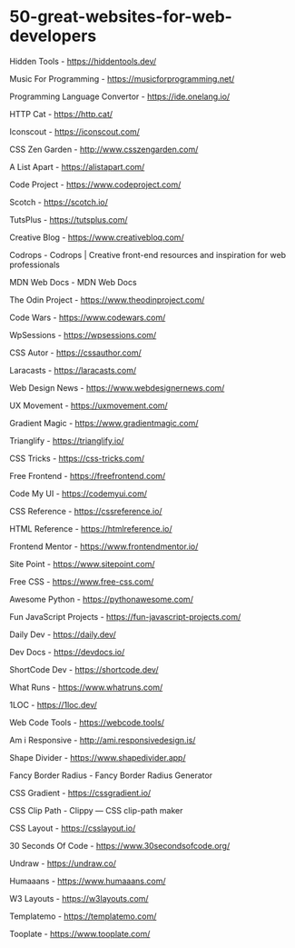 # 50-great-websites-for-web-developers
Hidden Tools -
https://hiddentools.dev/

Music For Programming -
https://musicforprogramming.net/

Programming Language Convertor -
https://ide.onelang.io/

HTTP Cat -
https://http.cat/ 

Iconscout -
https://iconscout.com/

CSS Zen Garden -
http://www.csszengarden.com/

A List Apart -
https://alistapart.com/

Code Project -
https://www.codeproject.com/

Scotch -
https://scotch.io/

TutsPlus -
https://tutsplus.com/

Creative Blog -
https://www.creativebloq.com/

Codrops -
Codrops | Creative front-end resources and inspiration for web professionals

MDN Web Docs -
MDN Web Docs

The Odin Project -
https://www.theodinproject.com/

Code Wars -
https://www.codewars.com/

WpSessions -
https://wpsessions.com/

CSS Autor -
https://cssauthor.com/

Laracasts -
https://laracasts.com/

Web Design News -
https://www.webdesignernews.com/

UX Movement -
https://uxmovement.com/

Gradient Magic -
https://www.gradientmagic.com/

Trianglify -
https://trianglify.io/

CSS Tricks -
https://css-tricks.com/

Free Frontend -
https://freefrontend.com/

Code My UI -
https://codemyui.com/

CSS Reference -
https://cssreference.io/

HTML Reference -
https://htmlreference.io/

Frontend Mentor -
https://www.frontendmentor.io/ 

Site Point -
https://www.sitepoint.com/

Free CSS -
https://www.free-css.com/

Awesome Python -
https://pythonawesome.com/

Fun JavaScript Projects -
https://fun-javascript-projects.com/

Daily Dev -
https://daily.dev/

Dev Docs -
https://devdocs.io/

ShortCode Dev -
https://shortcode.dev/

What Runs -
https://www.whatruns.com/

1LOC -
https://1loc.dev/

Web Code Tools -
https://webcode.tools/

Am i Responsive -
http://ami.responsivedesign.is/

Shape Divider -
https://www.shapedivider.app/

Fancy Border Radius -
Fancy Border Radius Generator

CSS Gradient -
https://cssgradient.io/

CSS Clip Path -
Clippy — CSS clip-path maker

CSS Layout -
https://csslayout.io/

30 Seconds Of Code -
https://www.30secondsofcode.org/

Undraw -
https://undraw.co/

Humaaans -
https://www.humaaans.com/

W3 Layouts -
https://w3layouts.com/

Templatemo -
https://templatemo.com/ 

Tooplate -
https://www.tooplate.com/
